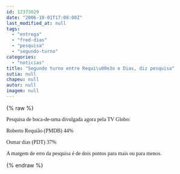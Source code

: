 ```yaml
---
id: 12373029
date: "2006-10-01T17:08:00Z"
last_modified_at: null
tags:
  - "entrega"
  - "fred-dias"
  - "pesquisa"
  - "segundo-turno"
categories:
  - "noticias"
title: "Segundo turno entre Requi\u00e3o e Dias, diz pesquisa"
sutia: null
chapeu: null
autor: null
imagem: null
---
```

{% raw %}
<p><P><FONT face=Verdana>Pesquisa de boca-de-urna divulgada agora pela TV Globo:</FONT></P></p>
<p><P><FONT face=Verdana>Roberto Requião (PMDB) 44%</FONT></P></p>
<p><P><FONT face=Verdana>Osmar dias (PDT) 37%</FONT></P></p>
<p><P><FONT face=Verdana>A margem de erro da pesquisa é de dois pontos para mais ou para menos.</FONT></P> </p>
{% endraw %}